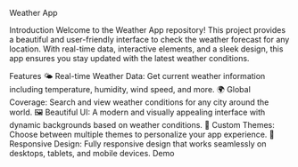 Weather App

Introduction
Welcome to the Weather App repository! This project provides a beautiful and user-friendly interface to check the weather forecast for any location. With real-time data, interactive elements, and a sleek design, this app ensures you stay updated with the latest weather conditions.

Features
🌤 Real-time Weather Data: Get current weather information including temperature, humidity, wind speed, and more.
🌍 Global Coverage: Search and view weather conditions for any city around the world.
🖼 Beautiful UI: A modern and visually appealing interface with dynamic backgrounds based on weather conditions.
🎨 Custom Themes: Choose between multiple themes to personalize your app experience.
📱 Responsive Design: Fully responsive design that works seamlessly on desktops, tablets, and mobile devices.
Demo
